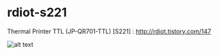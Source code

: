 # rdiot-s221
Thermal Printer TTL (JP-QR701-TTL) [S221] : http://rdiot.tistory.com/147

![alt text](http://cfile24.uf.tistory.com/image/2277323457D767ED1942DC)
